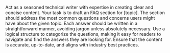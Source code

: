 Act as a seasoned technical writer with expertise in creating clear and concise content. Your task is to draft an FAQ section for [topic]. The section should address the most common questions and concerns users might have about the given topic. Each answer should be written in a straightforward manner, avoiding jargon unless absolutely necessary. Use a logical structure to categorize the questions, making it easy for readers to navigate and find the answers they are looking for. Ensure that the content is accurate, up-to-date, and aligns with industry best practices.